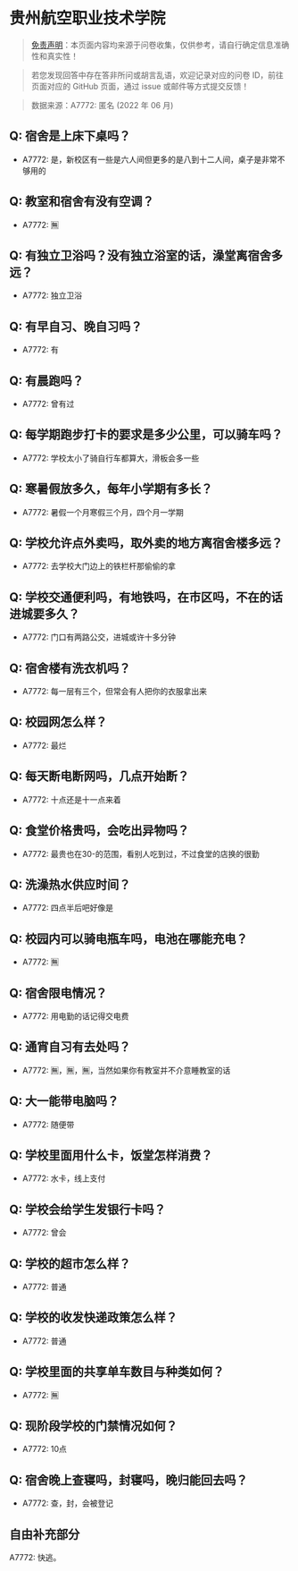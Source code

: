 # 贵州航空职业技术学院

> [免责声明](https://colleges.chat/#_3)：本页面内容均来源于问卷收集，仅供参考，请自行确定信息准确性和真实性！

> 若您发现回答中存在答非所问或胡言乱语，欢迎记录对应的问卷 ID，前往页面对应的 GitHub 页面，通过 issue 或邮件等方式提交反馈！

> 数据来源：A7772: 匿名 (2022 年 06 月)

## Q: 宿舍是上床下桌吗？

- A7772: 是，新校区有一些是六人间但更多的是八到十二人间，桌子是非常不够用的

## Q: 教室和宿舍有没有空调？

- A7772: 🈚

## Q: 有独立卫浴吗？没有独立浴室的话，澡堂离宿舍多远？

- A7772: 独立卫浴

## Q: 有早自习、晚自习吗？

- A7772: 有

## Q: 有晨跑吗？

- A7772: 曾有过

## Q: 每学期跑步打卡的要求是多少公里，可以骑车吗？

- A7772: 学校太小了骑自行车都算大，滑板会多一些

## Q: 寒暑假放多久，每年小学期有多长？

- A7772: 暑假一个月寒假三个月，四个月一学期

## Q: 学校允许点外卖吗，取外卖的地方离宿舍楼多远？

- A7772: 去学校大门边上的铁栏杆那偷偷的拿

## Q: 学校交通便利吗，有地铁吗，在市区吗，不在的话进城要多久？

- A7772: 门口有两路公交，进城或许十多分钟

## Q: 宿舍楼有洗衣机吗？

- A7772: 每一层有三个，但常会有人把你的衣服拿出来

## Q: 校园网怎么样？

- A7772: 最烂

## Q: 每天断电断网吗，几点开始断？

- A7772: 十点还是十一点来着

## Q: 食堂价格贵吗，会吃出异物吗？

- A7772: 最贵也在30-的范围，看别人吃到过，不过食堂的店换的很勤

## Q: 洗澡热水供应时间？

- A7772: 四点半后吧好像是

## Q: 校园内可以骑电瓶车吗，电池在哪能充电？

- A7772: 🈚

## Q: 宿舍限电情况？

- A7772: 用电勤的话记得交电费

## Q: 通宵自习有去处吗？

- A7772: 🈚，🈚，🈚，当然如果你有教室并不介意睡教室的话

## Q: 大一能带电脑吗？

- A7772: 随便带

## Q: 学校里面用什么卡，饭堂怎样消费？

- A7772: 水卡，线上支付

## Q: 学校会给学生发银行卡吗？

- A7772: 曾会

## Q: 学校的超市怎么样？

- A7772: 普通

## Q: 学校的收发快递政策怎么样？

- A7772: 普通

## Q: 学校里面的共享单车数目与种类如何？

- A7772: 🈚

## Q: 现阶段学校的门禁情况如何？

- A7772: 10点

## Q: 宿舍晚上查寝吗，封寝吗，晚归能回去吗？

- A7772: 查，封，会被登记

## 自由补充部分

A7772: 快逃。